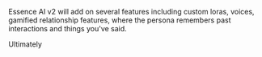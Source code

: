 Essence AI v2 will add on several features including custom loras, voices, gamified relationship features, where the persona remembers past interactions and things you've said. 

Ultimately

